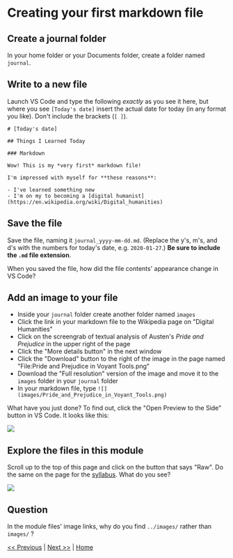 # Creating your first markdown file

## Create a journal folder

In your home folder or your Documents folder, create a folder named `journal`.

## Write to a new file

Launch VS Code and type the following *exactly* as you see it here, but where you see `[Today's date]` insert the actual date for today (in any format you like). Don't include the brackets (`[ ]`).

```
# [Today's date]

## Things I Learned Today

### Markdown

Wow! This is my *very first* markdown file!

I'm impressed with myself for **these reasons**:

- I've learned something new
- I'm on my to becoming a [digital humanist](https://en.wikipedia.org/wiki/Digital_humanities)
```

## Save the file

Save the file, naming it `journal_yyyy-mm-dd.md`. (Replace the y's, m's, and d's with the numbers for today's date, e.g. `2020-01-27`.) **Be sure to include the `.md` file extension**.

When you saved the file, how did the file contents' appearance change in VS Code?

## Add an image to your file

- Inside your `journal` folder create another folder named `images`
- Click the link in your markdown file to the Wikipedia page on "Digital Humanities"
- Click on the screengrab of textual analysis of Austen's *Pride and Prejudice* in the upper right of the page
- Click the "More details button" in the next window
- Click the "Download" button to the right of the image in the page named "File:Pride and Prejudice in Voyant Tools.png"
- Download the "Full resolution" version of the image and move it to the `images` folder in your `journal` folder
- In your markdown file, type `![](images/Pride_and_Prejudice_in_Voyant_Tools.png)`

What have you just done? To find out, click the "Open Preview to the Side" button in VS Code. It looks like this: 

![](../images/vscode_preview_button.png)

## Explore the files in this module

Scroll up to the top of this page and click on the button that says "Raw". Do the same on the page for the [syllabus](../syllabus_s20.md). What do you see?

![](../images/raw.png)

## Question

In the module files' image links, why do you find `../images/` rather than `images/` ?

[&lt;&lt; Previous](filenav.md) | [Next &gt;&gt;](markdownreadings.md) | [Home](../lit-dig-age)

